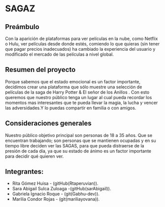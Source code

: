 # SAGAZ

## Preámbulo

Con la aparición de plataformas para ver películas en la nube, como Netflix o
Hulu, ver películas desde donde estés, comiendo lo que quieras
(sin tener que pagar precios inadecuados) ha cambiado la experiencia del usuario
y modificado el mercado de las películas a nivel global.

## Resumen del proyecto

Porque sabemos que el estado emocional es un factor importante, decidimos crear una plataforma que sólo muestre una selección de películas de la saga de Harry Potter  &  El señor de los Anillos . Con esto queremos que nuestro público tenga un lugar al cual pueda recordar los momentos mas interesantes que te pueda llevar la magia, la lucha y vencer las adversidades.Y lo puedas compartir  en familia o con amigos.

## Consideraciones generales

Nuestro público objetivo principal son personas de 18 a 35 años. Que se encuentran trabajando; son personas que se mantienen ocupadas y en su tiempo libre deciden ver las SAGAS, para que pueda distraerse de la presión de cada día, ya que su estado de ánimo es un factor importante para decidir qué quieren ver.

## Integrantes:

* Rita Gómez Huisa - (gitHub(Rtaperuvian)).
* Sara Abigail Sulca Zuloaga -(gitHub(sarAbigail)).
* Gabriela Ignacio Roque - (git(Gabhu-dev)).
* Marilia Condor Rojas - (git(mariliayovana)).




